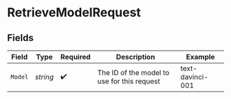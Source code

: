 # RetrieveModelRequest


## Fields

| Field                                       | Type                                        | Required                                    | Description                                 | Example                                     |
| ------------------------------------------- | ------------------------------------------- | ------------------------------------------- | ------------------------------------------- | ------------------------------------------- |
| `Model`                                     | *string*                                    | :heavy_check_mark:                          | The ID of the model to use for this request | text-davinci-001                            |